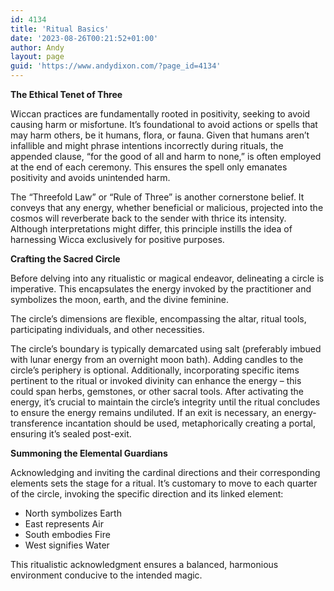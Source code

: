 ```yaml
---
id: 4134
title: 'Ritual Basics'
date: '2023-08-26T00:21:52+01:00'
author: Andy
layout: page
guid: 'https://www.andydixon.com/?page_id=4134'
---
```


**The Ethical Tenet of Three**

Wiccan practices are fundamentally rooted in positivity, seeking to avoid causing harm or misfortune. It’s foundational to avoid actions or spells that may harm others, be it humans, flora, or fauna. Given that humans aren’t infallible and might phrase intentions incorrectly during rituals, the appended clause, “for the good of all and harm to none,” is often employed at the end of each ceremony. This ensures the spell only emanates positivity and avoids unintended harm.

The “Threefold Law” or “Rule of Three” is another cornerstone belief. It conveys that any energy, whether beneficial or malicious, projected into the cosmos will reverberate back to the sender with thrice its intensity. Although interpretations might differ, this principle instills the idea of harnessing Wicca exclusively for positive purposes.

**Crafting the Sacred Circle**

Before delving into any ritualistic or magical endeavor, delineating a circle is imperative. This encapsulates the energy invoked by the practitioner and symbolizes the moon, earth, and the divine feminine.

The circle’s dimensions are flexible, encompassing the altar, ritual tools, participating individuals, and other necessities.

The circle’s boundary is typically demarcated using salt (preferably imbued with lunar energy from an overnight moon bath). Adding candles to the circle’s periphery is optional. Additionally, incorporating specific items pertinent to the ritual or invoked divinity can enhance the energy – this could span herbs, gemstones, or other sacral tools. After activating the energy, it’s crucial to maintain the circle’s integrity until the ritual concludes to ensure the energy remains undiluted. If an exit is necessary, an energy-transference incantation should be used, metaphorically creating a portal, ensuring it’s sealed post-exit.

**Summoning the Elemental Guardians**

Acknowledging and inviting the cardinal directions and their corresponding elements sets the stage for a ritual. It’s customary to move to each quarter of the circle, invoking the specific direction and its linked element:

- North symbolizes Earth
- East represents Air
- South embodies Fire
- West signifies Water

This ritualistic acknowledgment ensures a balanced, harmonious environment conducive to the intended magic.